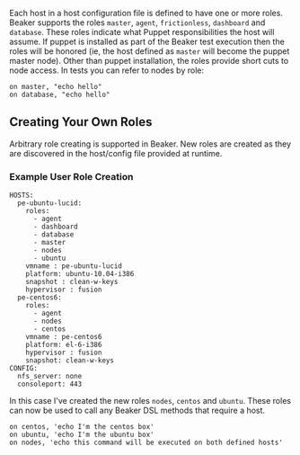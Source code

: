 Each host in a host configuration file is defined to have one or more roles.  Beaker supports the roles `master`, `agent`, `frictionless`, `dashboard` and `database`.  These roles indicate what Puppet responsibilities the host will assume.  If puppet is installed as part of the Beaker test execution then the roles will be honored (ie, the host defined as `master` will become the puppet master node).  Other than puppet installation, the roles provide short cuts to node access.  In tests you can refer to nodes by role:

    on master, "echo hello"
    on database, "echo hello"

## Creating Your Own Roles
Arbitrary role creating is supported in Beaker.  New roles are created as they are discovered in the host/config file provided at runtime.
 
### Example User Role Creation
```
HOSTS:
  pe-ubuntu-lucid:
    roles:
      - agent
      - dashboard
      - database
      - master
      - nodes
      - ubuntu
    vmname : pe-ubuntu-lucid
    platform: ubuntu-10.04-i386
    snapshot : clean-w-keys
    hypervisor : fusion
  pe-centos6:
    roles:
      - agent
      - nodes
      - centos
    vmname : pe-centos6
    platform: el-6-i386
    hypervisor : fusion
    snapshot: clean-w-keys
CONFIG:
  nfs_server: none
  consoleport: 443
```

In this case I've created the new roles `nodes`, `centos` and `ubuntu`.  These roles can now be used to call any Beaker DSL methods that require a host.

```
on centos, 'echo I'm the centos box'
on ubuntu, 'echo I'm the ubuntu box'
on nodes, 'echo this command will be executed on both defined hosts'
```